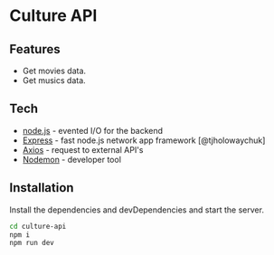 # Culture API

## Features

- Get movies data.
- Get musics data.

## Tech

- [node.js] - evented I/O for the backend
- [Express] - fast node.js network app framework [@tjholowaychuk]
- [Axios] - request to external API's
- [Nodemon] - developer tool

## Installation

Install the dependencies and devDependencies and start the server.

```sh
cd culture-api
npm i
npm run dev
```



   [node.js]: <http://nodejs.org>
   [express]: <http://expressjs.com>
   [axios]: <https://axios-http.com/docs/intro>
   [nodemon]: <https://nodemon.io/>
   [AngularJS]: <http://angularjs.org>
